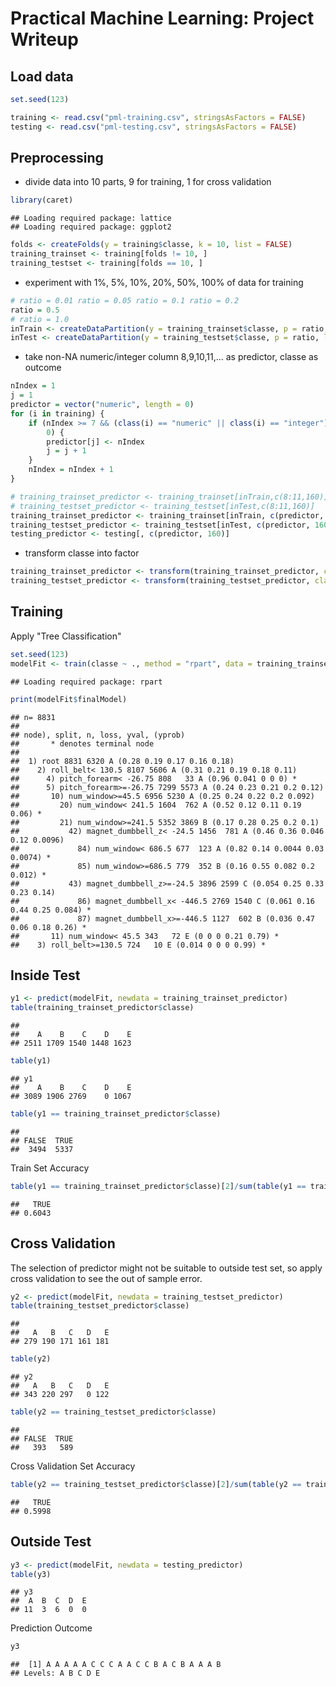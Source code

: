 Practical Machine Learning: Project Writeup
========================================================

## Load data

```r
set.seed(123)

training <- read.csv("pml-training.csv", stringsAsFactors = FALSE)
testing <- read.csv("pml-testing.csv", stringsAsFactors = FALSE)
```


## Preprocessing
- divide data into 10 parts, 9 for training, 1 for cross validation

```r
library(caret)
```

```
## Loading required package: lattice
## Loading required package: ggplot2
```

```r
folds <- createFolds(y = training$classe, k = 10, list = FALSE)
training_trainset <- training[folds != 10, ]
training_testset <- training[folds == 10, ]
```

- experiment with 1%, 5%, 10%, 20%, 50%, 100% of data for training

```r
# ratio = 0.01 ratio = 0.05 ratio = 0.1 ratio = 0.2
ratio = 0.5
# ratio = 1.0
inTrain <- createDataPartition(y = training_trainset$classe, p = ratio, list = FALSE)
inTest <- createDataPartition(y = training_testset$classe, p = ratio, list = FALSE)
```

- take non-NA numeric/integer column 8,9,10,11,... as predictor, classe as outcome

```r
nIndex = 1
j = 1
predictor = vector("numeric", length = 0)
for (i in training) {
    if (nIndex >= 7 && (class(i) == "numeric" || class(i) == "integer") && sum(is.na(i)) == 
        0) {
        predictor[j] <- nIndex
        j = j + 1
    }
    nIndex = nIndex + 1
}

# training_trainset_predictor <- training_trainset[inTrain,c(8:11,160)]
# training_testset_predictor <- training_testset[inTest,c(8:11,160)]
training_trainset_predictor <- training_trainset[inTrain, c(predictor, 160)]
training_testset_predictor <- training_testset[inTest, c(predictor, 160)]
testing_predictor <- testing[, c(predictor, 160)]
```

- transform classe into factor

```r
training_trainset_predictor <- transform(training_trainset_predictor, classe = as.factor(classe))
training_testset_predictor <- transform(training_testset_predictor, classe = as.factor(classe))
```


## Training
Apply "Tree Classification"

```r
set.seed(123)
modelFit <- train(classe ~ ., method = "rpart", data = training_trainset_predictor)
```

```
## Loading required package: rpart
```

```r
print(modelFit$finalModel)
```

```
## n= 8831 
## 
## node), split, n, loss, yval, (yprob)
##       * denotes terminal node
## 
##  1) root 8831 6320 A (0.28 0.19 0.17 0.16 0.18)  
##    2) roll_belt< 130.5 8107 5606 A (0.31 0.21 0.19 0.18 0.11)  
##      4) pitch_forearm< -26.75 808   33 A (0.96 0.041 0 0 0) *
##      5) pitch_forearm>=-26.75 7299 5573 A (0.24 0.23 0.21 0.2 0.12)  
##       10) num_window>=45.5 6956 5230 A (0.25 0.24 0.22 0.2 0.092)  
##         20) num_window< 241.5 1604  762 A (0.52 0.12 0.11 0.19 0.06) *
##         21) num_window>=241.5 5352 3869 B (0.17 0.28 0.25 0.2 0.1)  
##           42) magnet_dumbbell_z< -24.5 1456  781 A (0.46 0.36 0.046 0.12 0.0096)  
##             84) num_window< 686.5 677  123 A (0.82 0.14 0.0044 0.03 0.0074) *
##             85) num_window>=686.5 779  352 B (0.16 0.55 0.082 0.2 0.012) *
##           43) magnet_dumbbell_z>=-24.5 3896 2599 C (0.054 0.25 0.33 0.23 0.14)  
##             86) magnet_dumbbell_x< -446.5 2769 1540 C (0.061 0.16 0.44 0.25 0.084) *
##             87) magnet_dumbbell_x>=-446.5 1127  602 B (0.036 0.47 0.06 0.18 0.26) *
##       11) num_window< 45.5 343   72 E (0 0 0 0.21 0.79) *
##    3) roll_belt>=130.5 724   10 E (0.014 0 0 0 0.99) *
```


## Inside Test 

```r
y1 <- predict(modelFit, newdata = training_trainset_predictor)
table(training_trainset_predictor$classe)
```

```
## 
##    A    B    C    D    E 
## 2511 1709 1540 1448 1623
```

```r
table(y1)
```

```
## y1
##    A    B    C    D    E 
## 3089 1906 2769    0 1067
```

```r
table(y1 == training_trainset_predictor$classe)
```

```
## 
## FALSE  TRUE 
##  3494  5337
```

Train Set Accuracy

```r
table(y1 == training_trainset_predictor$classe)[2]/sum(table(y1 == training_trainset_predictor$classe))
```

```
##   TRUE 
## 0.6043
```


## Cross Validation
The selection of predictor might not be suitable to outside test set, so apply cross validation to see the out of sample error.

```r
y2 <- predict(modelFit, newdata = training_testset_predictor)
table(training_testset_predictor$classe)
```

```
## 
##   A   B   C   D   E 
## 279 190 171 161 181
```

```r
table(y2)
```

```
## y2
##   A   B   C   D   E 
## 343 220 297   0 122
```

```r
table(y2 == training_testset_predictor$classe)
```

```
## 
## FALSE  TRUE 
##   393   589
```

Cross Validation Set Accuracy

```r
table(y2 == training_testset_predictor$classe)[2]/sum(table(y2 == training_testset_predictor$classe))
```

```
##   TRUE 
## 0.5998
```


## Outside Test

```r
y3 <- predict(modelFit, newdata = testing_predictor)
table(y3)
```

```
## y3
##  A  B  C  D  E 
## 11  3  6  0  0
```

Prediction Outcome

```r
y3
```

```
##  [1] A A A A A C C C A A C C B A C B A A A B
## Levels: A B C D E
```


